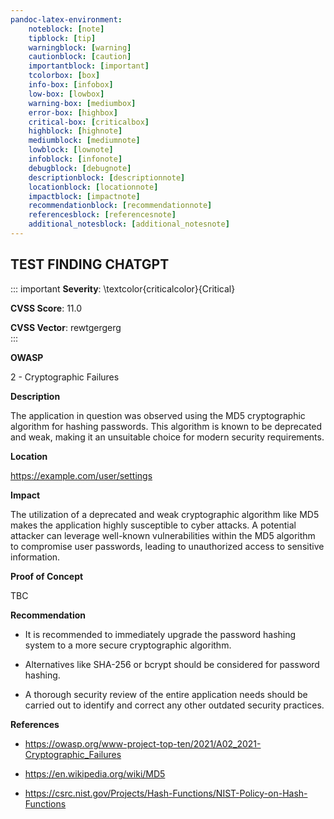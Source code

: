 ```yaml
---
pandoc-latex-environment:
    noteblock: [note]
    tipblock: [tip]
    warningblock: [warning]
    cautionblock: [caution]
    importantblock: [important]
    tcolorbox: [box]
    info-box: [infobox]
    low-box: [lowbox]
    warning-box: [mediumbox]
    error-box: [highbox]
    critical-box: [criticalbox]
    highblock: [highnote]
    mediumblock: [mediumnote]
    lowblock: [lownote]
    infoblock: [infonote]
    debugblock: [debugnote]
    descriptionblock: [descriptionnote]
    locationblock: [locationnote]
    impactblock: [impactnote]
    recommendationblock: [recommendationnote]
    referencesblock: [referencesnote]
    additional_notesblock: [additional_notesnote]
---
```


## TEST FINDING CHATGPT

::: important 
**Severity**: \textcolor{criticalcolor}{Critical}

 **CVSS Score**: 11.0 

 **CVSS Vector**: rewtgergerg  
:::




**OWASP**

2 - Cryptographic Failures



**Description**

The application in question was observed using the MD5 cryptographic algorithm for hashing passwords. This algorithm is known to be deprecated and weak, making it an unsuitable choice for modern security requirements.



**Location**

https://example.com/user/settings



**Impact**

The utilization of a deprecated and weak cryptographic algorithm like MD5 makes the application highly susceptible to cyber attacks. A potential attacker can leverage well-known vulnerabilities within the MD5 algorithm to compromise user passwords, leading to unauthorized access to sensitive information.



**Proof of Concept**

TBC



**Recommendation**

- It is recommended to immediately upgrade the password hashing system to a more secure cryptographic algorithm.
- Alternatives like SHA-256 or bcrypt should be considered for password hashing.
- A thorough security review of the entire application needs should be carried out to identify and correct any other outdated security practices.



**References**

- https://owasp.org/www-project-top-ten/2021/A02_2021-Cryptographic_Failures
- https://en.wikipedia.org/wiki/MD5
- https://csrc.nist.gov/Projects/Hash-Functions/NIST-Policy-on-Hash-Functions


